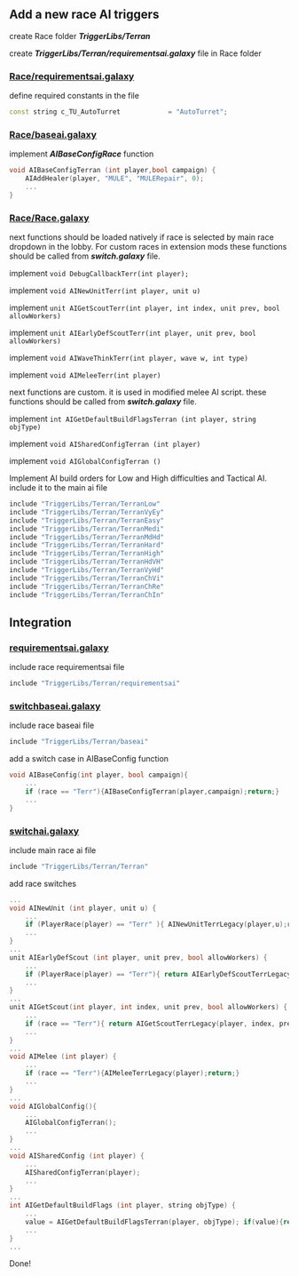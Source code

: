 ## Add a new race AI triggers

create Race folder **_TriggerLibs/Terran_**

create **_TriggerLibs/Terran/requirementsai.galaxy_** file in Race folder 

### [Race/requirementsai.galaxy](terran%2Frequirementsai.galaxy)
define required constants in the file
```cpp
const string c_TU_AutoTurret            = "AutoTurret";
```

### [Race/baseai.galaxy](terran%2Fbaseai.galaxy)

implement **_AIBaseConfigRace_** function
```cpp
void AIBaseConfigTerran (int player,bool campaign) {
    AIAddHealer(player, "MULE", "MULERepair", 0);
    ...
}
```
### [Race/Race.galaxy](Race%2FRace.galaxy)

next functions should be loaded natively if race is selected by main race dropdown in the lobby.
For custom races in extension mods these functions should be called from _**switch.galaxy**_ file.

implement `void DebugCallbackTerr(int player);`

implement `void AINewUnitTerr(int player, unit u)`

implement `unit AIGetScoutTerr(int player, int index, unit prev, bool allowWorkers)`

implement `unit AIEarlyDefScoutTerr(int player, unit prev, bool allowWorkers)`

implement `void AIWaveThinkTerr(int player, wave w, int type)`

implement `void AIMeleeTerr(int player)`

next functions are custom. it is used in modified melee AI script.
these functions should be called from _**switch.galaxy**_ file.

implement `int AIGetDefaultBuildFlagsTerran (int player, string objType)`

implement `void AISharedConfigTerran (int player)`

implement `void AIGlobalConfigTerran ()`

Implement AI build orders for Low and High difficulties and Tactical AI. include it to the main ai file
```cpp
include "TriggerLibs/Terran/TerranLow"
include "TriggerLibs/Terran/TerranVyEy"
include "TriggerLibs/Terran/TerranEasy"
include "TriggerLibs/Terran/TerranMedi"
include "TriggerLibs/Terran/TerranMdHd"
include "TriggerLibs/Terran/TerranHard"
include "TriggerLibs/Terran/TerranHigh"
include "TriggerLibs/Terran/TerranHdVH"
include "TriggerLibs/Terran/TerranVyHd"
include "TriggerLibs/Terran/TerranChVi"
include "TriggerLibs/Terran/TerranChRe"
include "TriggerLibs/Terran/TerranChIn"
```
## Integration 

### [requirementsai.galaxy](requirementsai.galaxy)
include race requirementsai file
```cpp
include "TriggerLibs/Terran/requirementsai"
```

### [switchbaseai.galaxy](switchbaseai.galaxy)

include race baseai file
```cpp
include "TriggerLibs/Terran/baseai"
```
add a switch case in AIBaseConfig function 
```cpp
void AIBaseConfig(int player, bool campaign){
    ...
    if (race == "Terr"){AIBaseConfigTerran(player,campaign);return;}
    ...
}
```
### [switchai.galaxy](switchai.galaxy)
include main race ai file
```cpp
include "TriggerLibs/Terran/Terran"
```
add race switches
```cpp
...
void AINewUnit (int player, unit u) {
    ...
    if (PlayerRace(player) == "Terr" ){ AINewUnitTerrLegacy(player,u);return;}
    ...
}
...
unit AIEarlyDefScout (int player, unit prev, bool allowWorkers) {
    ...
    if (PlayerRace(player) == "Terr"){ return AIEarlyDefScoutTerrLegacy(player, prev, allowWorkers);}
    ...
}
...
unit AIGetScout(int player, int index, unit prev, bool allowWorkers) {
    ...
    if (race == "Terr"){ return AIGetScoutTerrLegacy(player, index, prev, allowWorkers);}
    ...
}
...
void AIMelee (int player) {
    ...
    if (race == "Terr"){AIMeleeTerrLegacy(player);return;}
    ...
}
...
void AIGlobalConfig(){
    ...
    AIGlobalConfigTerran();
    ...
}
...
void AISharedConfig (int player) {
    ...
    AISharedConfigTerran(player);
    ...
}
...
int AIGetDefaultBuildFlags (int player, string objType) {
    ...
    value = AIGetDefaultBuildFlagsTerran(player, objType); if(value){return value;}
    ...
}
...
```


Done!